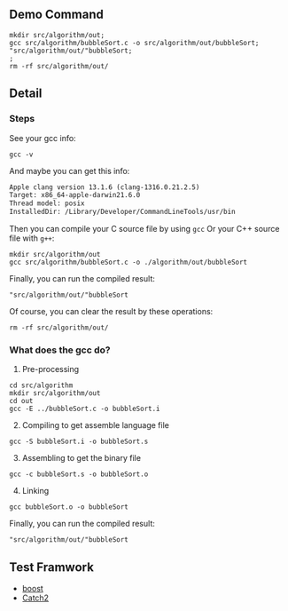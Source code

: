 ## Demo Command
```shell
mkdir src/algorithm/out;
gcc src/algorithm/bubbleSort.c -o src/algorithm/out/bubbleSort;
"src/algorithm/out/"bubbleSort;
;
rm -rf src/algorithm/out/
```
## Detail
### Steps
See your gcc info:
```shell
gcc -v
```
And maybe you can get this info:
```md
Apple clang version 13.1.6 (clang-1316.0.21.2.5)
Target: x86_64-apple-darwin21.6.0
Thread model: posix
InstalledDir: /Library/Developer/CommandLineTools/usr/bin
```
Then you can compile your C source file by using `gcc` Or your C++ source file with `g++`:
```shell
mkdir src/algorithm/out
gcc src/algorithm/bubbleSort.c -o ./algorithm/out/bubbleSort
```
Finally, you can run the compiled result:
```shell
"src/algorithm/out/"bubbleSort
```
Of course, you can clear the result by these operations:
```shell
rm -rf src/algorithm/out/
```
### What does the gcc do?
1. Pre-processing
```shell
cd src/algorithm
mkdir src/algorithm/out
cd out 
gcc -E ../bubbleSort.c -o bubbleSort.i
```
2. Compiling to get assemble language file
```shell
gcc -S bubbleSort.i -o bubbleSort.s
```
3. Assembling to get the binary file
```shell
gcc -c bubbleSort.s -o bubbleSort.o
```
4. Linking
```shell
gcc bubbleSort.o -o bubbleSort
```
Finally, you can run the compiled result:
```shell
"src/algorithm/out/"bubbleSort
```

## Test Framwork
- [boost](https://www.boost.org/doc/libs/1_80_0/libs/test/doc/html/boost_test/section_glossary.html#test_setup)
- [Catch2](https://github.com/catchorg/Catch2/blob/devel/docs/cmake-integration.md#top)